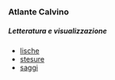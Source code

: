 ### Atlante Calvino
##### Letteratura e visualizzazione

- [lische](https://densitydesign.github.io/atlante-calvino/lische)
- [stesure](https://densitydesign.github.io/atlante-calvino/stesure)
- [saggi](https://densitydesign.github.io/atlante-calvino/saggi)
